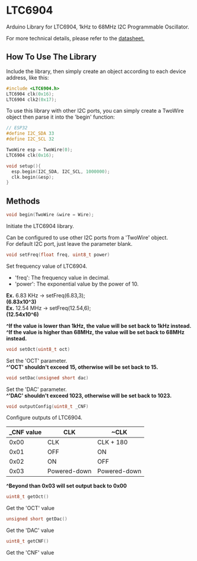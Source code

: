 # LTC6904
Arduino Library for LTC6904, 1kHz to 68MHz I2C Programmable Oscillator.

For more technical details, please refer to the [datasheet.](https://www.analog.com/media/en/technical-documentation/data-sheets/69034fe.pdf)

## How To Use The Library
Include the library, then simply create an object according to each device address, like this:
```C
#include <LTC6904.h>
LTC6904 clk(0x16);
LTC6904 clk2(0x17);
```

To use this library with other I2C ports, you can simply create a TwoWire object then parse it into the 'begin' function:
```C
// ESP32
#define I2C_SDA 33
#define I2C_SCL 32

TwoWire esp = TwoWire(0);
LTC6904 clk(0x16);

void setup(){
  esp.begin(I2C_SDA, I2C_SCL, 1000000);
  clk.begin(&esp);
}
```

## Methods
```C
void begin(TwoWire &wire = Wire);
```
Initiate the LTC6904 library.

Can be configured to use other I2C ports from a 'TwoWire' object.<br>
For default I2C port, just leave the parameter blank.

```C
void setFreq(float freq, uint8_t power)
```
Set frequency value of LTC6904. 
- 'freq': The frequency value in decimal.
- 'power': The exponential value by the power of 10.

**Ex.** 6.83 KHz -> setFreq(6.83,3);<br> **(6.83x10^3)**<br>
**Ex.** 12.54 MHz -> setFreq(12.54,6);<br> **(12.54x10^6)**

**^If the value is lower than 1kHz, the value will be set back to 1kHz instead.**<br>
**^If the value is higher than 68MHz, the value will be set back to 68MHz instead.**

```C
void setOct(uint8_t oct)
```
Set the 'OCT' parameter.<br>
**^'OCT' shouldn't exceed 15, otherwise will be set back to 15.**

```C
void setDac(unsigned short dac)
```
Set the 'DAC' parameter.<br>
**^'DAC' shouldn't exceed 1023, otherwise will be set back to 1023.**

```C
void outputConfig(uint8_t _CNF)
```
Configure outputs of LTC6904.

| _CNF value  | CLK | ~CLK |
| ------------- | ------------- | ------------- |
| 0x00  | CLK  | CLK + 180 |
| 0x01  | OFF  | ON |
| 0x02  | ON   | OFF |
| 0x03  | Powered-down | Powered-down |

**^Beyond than 0x03 will set output back to 0x00**

```C
uint8_t getOct()
```
Get the 'OCT' value

```C
unsigned short getDac()
```
Get the 'DAC' value

```C
uint8_t getCNF()
```
Get the 'CNF' value